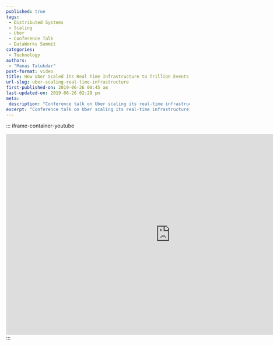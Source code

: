 ```yaml
---
published: true
tags:
 - Distributed Systems
 - Scaling
 - Uber
 - Conference Talk
 - DataWorks Summit
categories:
 - Technology
authors:
 - "Manas Talukdar"
post-format: video
title: How Uber Scaled its Real Time Infrastructure to Trillion Events per Day
url-slug: uber-scaling-real-time-infrastructure
first-published-on: 2019-06-26 00:45 am
last-updated-on: 2019-06-26 02:28 pm
meta:
 description: "Conference talk on Uber scaling its real-time infrastructure."
excerpt: "Conference talk on Uber scaling its real-time infrastructure."
---
```


::: iframe-container-youtube
<iframe width="900" height="550" frameborder=0 src="https://www.youtube.com/embed/K-fI2BeTLkk"></iframe>
:::
